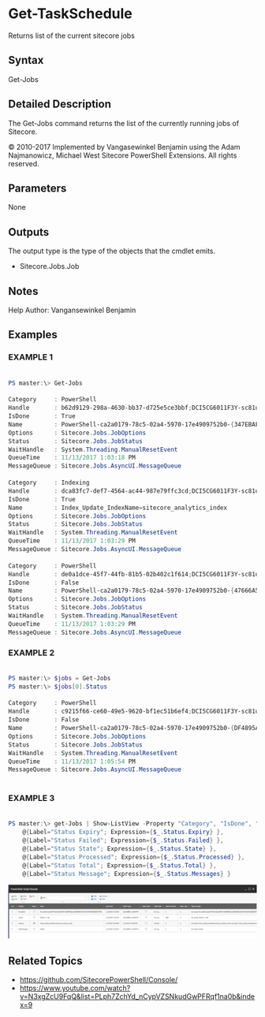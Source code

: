 # Get-TaskSchedule 
 
Returns list of the current sitecore jobs 

## Syntax 
 
Get-Jobs

 
## Detailed Description 
 
The Get-Jobs command returns the list of the currently running jobs of Sitecore.
 
© 2010-2017 Implemented by Vangasewinkel Benjamin using the Adam Najmanowicz, Michael West Sitecore PowerShell Extensions. All rights reserved. 
 
## Parameters 
 
None
 
## Outputs 
 
The output type is the type of the objects that the cmdlet emits. 
 
* Sitecore.Jobs.Job 
 
## Notes 
 
Help Author: Vangansewinkel Benjamin
 
## Examples 
 
### EXAMPLE 1 
 
 
```powershell   
 
PS master:\> Get-Jobs

Category     : PowerShell
Handle       : b62d9129-298a-4630-bb37-d725e5ce3bbf;DCI5CG6011F3Y-sc81u3contact
IsDone       : True
Name         : PowerShell-ca2a0179-78c5-02a4-5970-17e4909752b0-{347EBAF8-6BE2-4ABC-91D0-36B36FCF414B}
Options      : Sitecore.Jobs.JobOptions
Status       : Sitecore.Jobs.JobStatus
WaitHandle   : System.Threading.ManualResetEvent
QueueTime    : 11/13/2017 1:03:18 PM
MessageQueue : Sitecore.Jobs.AsyncUI.MessageQueue
 
Category     : Indexing
Handle       : dca83fc7-def7-4564-ac44-987e79ffc3cd;DCI5CG6011F3Y-sc81u3contact
IsDone       : True
Name         : Index_Update_IndexName=sitecore_analytics_index
Options      : Sitecore.Jobs.JobOptions
Status       : Sitecore.Jobs.JobStatus
WaitHandle   : System.Threading.ManualResetEvent
QueueTime    : 11/13/2017 1:03:29 PM
MessageQueue : Sitecore.Jobs.AsyncUI.MessageQueue
 
Category     : PowerShell
Handle       : de0a1dce-45f7-44fb-81b5-02b402c1f614;DCI5CG6011F3Y-sc81u3contact
IsDone       : False
Name         : PowerShell-ca2a0179-78c5-02a4-5970-17e4909752b0-{47666A58-890B-4D13-8F15-3348643750E4}
Options      : Sitecore.Jobs.JobOptions
Status       : Sitecore.Jobs.JobStatus
WaitHandle   : System.Threading.ManualResetEvent
QueueTime    : 11/13/2017 1:03:29 PM
MessageQueue : Sitecore.Jobs.AsyncUI.MessageQueue
``` 
 
### EXAMPLE 2 
 
 
 
```powershell   
 
PS master:\> $jobs = Get-Jobs
PS master:\> $jobs[0].Status

Category     : PowerShell
Handle       : c9215f66-ce60-49e5-9620-bf1ec51b6ef4;DCI5CG6011F3Y-sc81u3contact
IsDone       : False
Name         : PowerShell-ca2a0179-78c5-02a4-5970-17e4909752b0-{DF4895A6-3EBB-4A2A-9756-3A0EF4B96396}
Options      : Sitecore.Jobs.JobOptions
Status       : Sitecore.Jobs.JobStatus
WaitHandle   : System.Threading.ManualResetEvent
QueueTime    : 11/13/2017 1:05:54 PM
MessageQueue : Sitecore.Jobs.AsyncUI.MessageQueue
 
``` 
 
### EXAMPLE 3 
 
 
 
```powershell   
 
PS master:\> get-Jobs | Show-ListView -Property "Category", "IsDone", "Name", "QueueTime", `
	@{Label="Status Expiry"; Expression={$_.Status.Expiry} },
	@{Label="Status Failed"; Expression={$_.Status.Failed} },
	@{Label="Status State"; Expression={$_.Status.State} },
	@{Label="Status Processed"; Expression={$_.Status.Processed} },
	@{Label="Status Total"; Expression={$_.Status.Total} },
	@{Label="Status Message"; Expression={$_.Status.Messages} }
``` 

![Example 3](images/screenshots/get-jobs-listview.png) 

 
## Related Topics 
 

* <a href='https://github.com/SitecorePowerShell/Console/' target='_blank'>https://github.com/SitecorePowerShell/Console/</a><br/>
* <a href='https://www.youtube.com/watch?v=N3xgZcU9FqQ&list=PLph7ZchYd_nCypVZSNkudGwPFRqf1na0b&index=9' target='_blank'>https://www.youtube.com/watch?v=N3xgZcU9FqQ&list=PLph7ZchYd_nCypVZSNkudGwPFRqf1na0b&index=9</a><br/>
